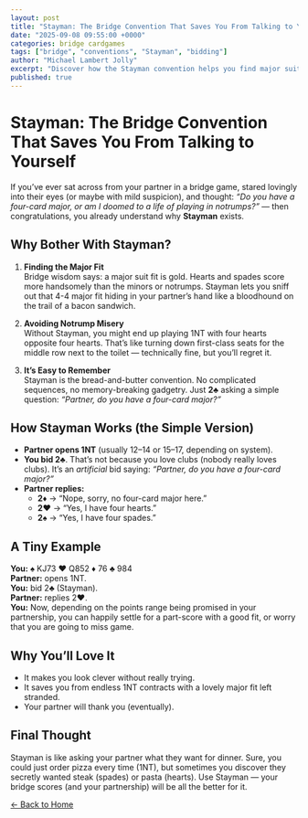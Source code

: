 ```yaml
---
layout: post
title: "Stayman: The Bridge Convention That Saves You From Talking to Yourself"
date: "2025-09-08 09:55:00 +0000"
categories: bridge cardgames
tags: ["bridge", "conventions", "Stayman", "bidding"]
author: "Michael Lambert Jolly"
excerpt: "Discover how the Stayman convention helps you find major suit fits and avoid notrump misery with a simple, memorable bid."
published: true
---
```


# Stayman: The Bridge Convention That Saves You From Talking to Yourself

If you’ve ever sat across from your partner in a bridge game, stared lovingly into their eyes (or maybe with mild suspicion), and thought: _“Do you have a four-card major, or am I doomed to a life of playing in notrumps?”_ — then congratulations, you already understand why **Stayman** exists.

## Why Bother With Stayman?

1. **Finding the Major Fit**  
   Bridge wisdom says: a major suit fit is gold. Hearts and spades score more handsomely than the minors or notrumps. Stayman lets you sniff out that 4-4 major fit hiding in your partner’s hand like a bloodhound on the trail of a bacon sandwich.

2. **Avoiding Notrump Misery**  
   Without Stayman, you might end up playing 1NT with four hearts opposite four hearts. That’s like turning down first-class seats for the middle row next to the toilet — technically fine, but you’ll regret it.

3. **It’s Easy to Remember**  
   Stayman is the bread-and-butter convention. No complicated sequences, no memory-breaking gadgetry. Just **2♣** asking a simple question: _“Partner, do you have a four-card major?”_

## How Stayman Works (the Simple Version)

- **Partner opens 1NT** (usually 12–14 or 15–17, depending on system).  
- **You bid 2♣**. That’s not because you love clubs (nobody really loves clubs). It’s an _artificial_ bid saying: _“Partner, do you have a four-card major?”_  
- **Partner replies:**  
  - **2♦** → “Nope, sorry, no four-card major here.”  
  - **2♥** → “Yes, I have four hearts.”  
  - **2♠** → “Yes, I have four spades.”

## A Tiny Example

**You:** ♠ KJ73 ♥ Q852 ♦ 76 ♣ 984  
**Partner:** opens 1NT.  
**You:** bid 2♣ (Stayman).  
**Partner:** replies 2♥.  
**You:** Now, depending on the points range being promised in your partnership, you can happily settle for a part-score with a good fit, or worry that you are going to miss game.

## Why You’ll Love It

- It makes you look clever without really trying.  
- It saves you from endless 1NT contracts with a lovely major fit left stranded.  
- Your partner will thank you (eventually).

## Final Thought

Stayman is like asking your partner what they want for dinner. Sure, you could just order pizza every time (1NT), but sometimes you discover they secretly wanted steak (spades) or pasta (hearts). Use Stayman — your bridge scores (and your partnership) will be all the better for it.

<p><a href="/">← Back to Home</a></p>
